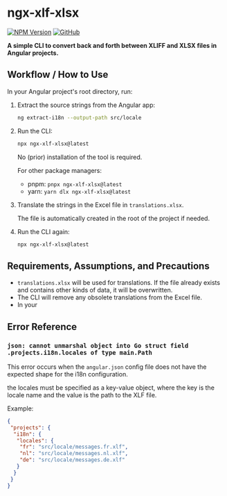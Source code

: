 # ngx-xlf-xlsx

[![NPM Version](https://img.shields.io/npm/v/ngx-xlf-xlsx)](https://www.npmjs.com/package/ngx-xlf-xlsx)
[![GitHub](https://img.shields.io/badge/GitHub-%23121011.svg?&logo=github)](https://github.com/Ascor8522/ngx-i18n-tools)

**A simple CLI to convert back and forth between XLIFF and XLSX files in Angular projects.**

## Workflow / How to Use

In your Angular project's root directory, run:

1. Extract the source strings from the Angular app:

   ```bash
   ng extract-i18n --output-path src/locale
   ```

2. Run the CLI:

   ```bash
   npx ngx-xlf-xlsx@latest
   ```

   No (prior) installation of the tool is required.

   For other package managers:

   - pnpm: `pnpx ngx-xlf-xlsx@latest`
   - yarn: `yarn dlx ngx-xlf-xlsx@latest`

3. Translate the strings in the Excel file in `translations.xlsx`.

   The file is automatically created in the root of the project if needed.

4. Run the CLI again:

   ```bash
   npx ngx-xlf-xlsx@latest
   ```

## Requirements, Assumptions, and Precautions

- `translations.xlsx` will be used for translations.
   If the file already exists and contains other kinds of data, it will be overwritten.
- The CLI will remove any obsolete translations from the Excel file.
- In your

## Error Reference

### `json: cannot unmarshal object into Go struct field .projects.i18n.locales of type main.Path`

This error occurs when the `angular.json` config file does not have the expected shape for the i18n configuration.

the locales must be specified as a key-value object, where the key is the locale name and the value is the path to the XLF file.

Example:

```json
{
 "projects": {
  "i18n": {
   "locales": {
    "fr": "src/locale/messages.fr.xlf",
    "nl": "src/locale/messages.nl.xlf",
    "de": "src/locale/messages.de.xlf"
   }
  }
 }
}
```
